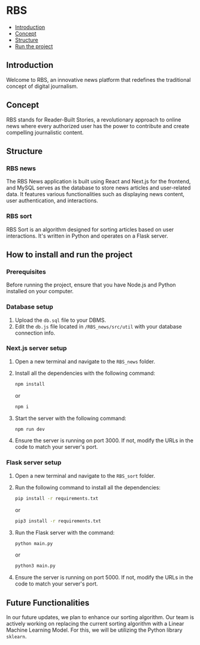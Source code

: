 # RBS

- [Introduction](#introduction)
- [Concept](#concept)
- [Structure](#structure)
- [Run the project](#how-to-install-and-run-the-project)

## Introduction

Welcome to RBS, an innovative news platform that redefines the traditional concept of digital journalism.

## Concept

RBS stands for Reader-Built Stories, a revolutionary approach to online news where every authorized user has the power to contribute and create compelling journalistic content.

## Structure

### RBS news

The RBS News application is built using React and Next.js for the frontend, and MySQL serves as the database to store news articles and user-related data. It features various functionalities such as displaying news content, user authentication, and interactions.

### RBS sort

RBS Sort is an algorithm designed for sorting articles based on user interactions. It's written in Python and operates on a Flask server.

## How to install and run the project

### Prerequisites

Before running the project, ensure that you have Node.js and Python installed on your computer.

### Database setup

1. Upload the `db.sql` file to your DBMS.
2. Edit the `db.js` file located in `/RBS_news/src/util` with your database connection info.

### Next.js server setup

1. Open a new terminal and navigate to the `RBS_news` folder.
2. Install all the dependencies with the following command:

   ```bash
   npm install
   ```

   or

   ```bash
   npm i
   ```

3. Start the server with the following command:

   ```bash
   npm run dev
   ```

4. Ensure the server is running on port 3000. If not, modify the URLs in the code to match your server's port.

### Flask server setup

1. Open a new terminal and navigate to the `RBS_sort` folder.
2. Run the following command to install all the dependencies:

   ```bash
   pip install -r requirements.txt
   ```

   or

   ```bash
   pip3 install -r requirements.txt
   ```

3. Run the Flask server with the command:

   ```bash
   python main.py
   ```

   or

   ```bash
   python3 main.py
   ```

4. Ensure the server is running on port 5000. If not, modify the URLs in the code to match your server's port.

## Future Functionalities

In our future updates, we plan to enhance our sorting algorithm. Our team is actively working on replacing the current sorting algorithm with a Linear Machine Learning Model. For this, we will be utilizing the Python library `sklearn`.
